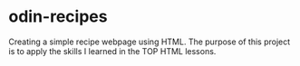 # odin-recipes
Creating a simple recipe webpage using HTML. The purpose of this project is to apply the skills I learned in the TOP HTML lessons.